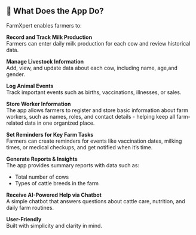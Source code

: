 ## 📌 What Does the App Do?

FarmXpert enables farmers to:

 **Record and Track Milk Production**  
Farmers can enter daily milk production for each cow and review historical data.

 **Manage Livestock Information**  
Add, view, and update data about each cow, including name, age,and gender.

 **Log Animal Events**  
Track important events such as births, vaccinations, illnesses, or sales.

 **Store Worker Information**  
The app allows farmers to register and store basic information about farm workers, such as names, roles, and contact details - helping keep all farm-related data in one organized place.

 **Set Reminders for Key Farm Tasks**  
Farmers can create reminders for events like vaccination dates, milking times, or medical checkups, and get notified when it’s time.

 **Generate Reports & Insights**  
The app provides summary reports with data such as:  
- Total number of cows  
- Types of cattle breeds in the farm  

 **Receive AI-Powered Help via Chatbot**  
A simple chatbot that answers questions about cattle care, nutrition, and daily farm routines.

 **User-Friendly**  
Built with simplicity and clarity in mind.

